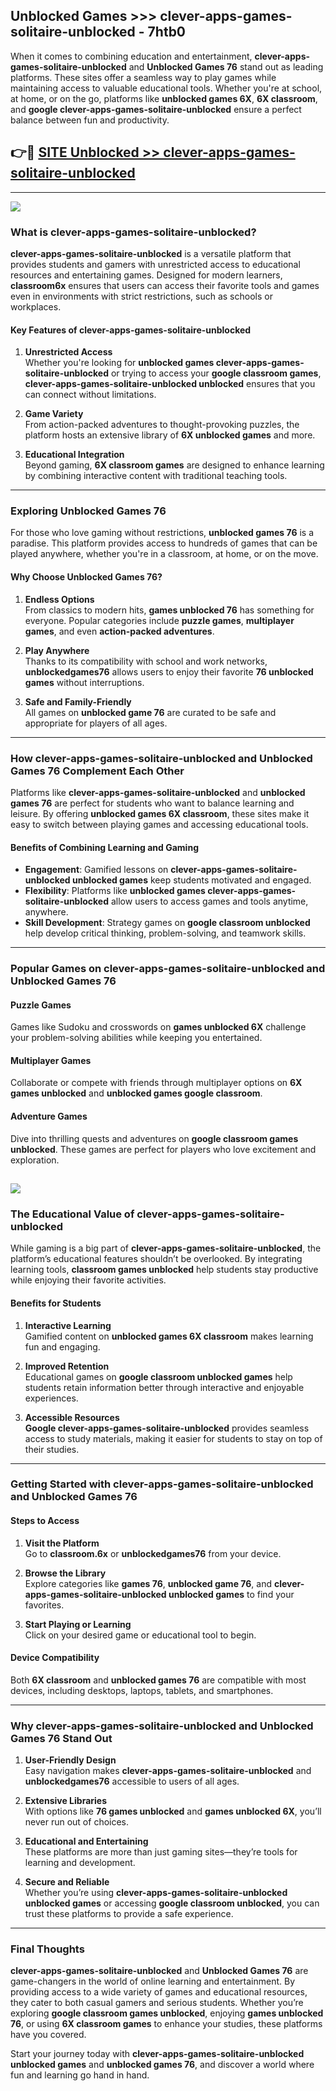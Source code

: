 ## Unblocked Games >>> clever-apps-games-solitaire-unblocked - 7htb0 

When it comes to combining education and entertainment, **clever-apps-games-solitaire-unblocked** and **Unblocked Games 76** stand out as leading platforms. These sites offer a seamless way to play games while maintaining access to valuable educational tools. Whether you're at school, at home, or on the go, platforms like **unblocked games 6X**, **6X classroom**, and **google clever-apps-games-solitaire-unblocked** ensure a perfect balance between fun and productivity.
## 👉🔴 [SITE Unblocked >> clever-apps-games-solitaire-unblocked](http://unblockedgames.edu.pl?title=clever-apps-games-solitaire-unblocked&ref=24J)
---
<a href="http://unblockedgames.edu.pl?title=clever-apps-games-solitaire-unblocked&ref=24J/"><img src="https://github.com/user-attachments/assets/438f12ca-57a4-47a3-8ead-c64da593a1e5"/></a>
### What is clever-apps-games-solitaire-unblocked?  

**clever-apps-games-solitaire-unblocked** is a versatile platform that provides students and gamers with unrestricted access to educational resources and entertaining games. Designed for modern learners, **classroom6x** ensures that users can access their favorite tools and games even in environments with strict restrictions, such as schools or workplaces.  

#### Key Features of clever-apps-games-solitaire-unblocked  

1. **Unrestricted Access**  
   Whether you're looking for **unblocked games clever-apps-games-solitaire-unblocked** or trying to access your **google classroom games**, **clever-apps-games-solitaire-unblocked unblocked** ensures that you can connect without limitations.  

2. **Game Variety**  
   From action-packed adventures to thought-provoking puzzles, the platform hosts an extensive library of **6X unblocked games** and more.  

3. **Educational Integration**  
   Beyond gaming, **6X classroom games** are designed to enhance learning by combining interactive content with traditional teaching tools.  



---

### Exploring Unblocked Games 76  

For those who love gaming without restrictions, **unblocked games 76** is a paradise. This platform provides access to hundreds of games that can be played anywhere, whether you're in a classroom, at home, or on the move.  

#### Why Choose Unblocked Games 76?  

1. **Endless Options**  
   From classics to modern hits, **games unblocked 76** has something for everyone. Popular categories include **puzzle games**, **multiplayer games**, and even **action-packed adventures**.  

2. **Play Anywhere**  
   Thanks to its compatibility with school and work networks, **unblockedgames76** allows users to enjoy their favorite **76 unblocked games** without interruptions.  

3. **Safe and Family-Friendly**  
   All games on **unblocked game 76** are curated to be safe and appropriate for players of all ages.  

---

### How clever-apps-games-solitaire-unblocked and Unblocked Games 76 Complement Each Other  

Platforms like **clever-apps-games-solitaire-unblocked** and **unblocked games 76** are perfect for students who want to balance learning and leisure. By offering **unblocked games 6X classroom**, these sites make it easy to switch between playing games and accessing educational tools.  

#### Benefits of Combining Learning and Gaming  

- **Engagement**: Gamified lessons on **clever-apps-games-solitaire-unblocked unblocked games** keep students motivated and engaged.  
- **Flexibility**: Platforms like **unblocked games clever-apps-games-solitaire-unblocked** allow users to access games and tools anytime, anywhere.  
- **Skill Development**: Strategy games on **google classroom unblocked** help develop critical thinking, problem-solving, and teamwork skills.  

---

### Popular Games on clever-apps-games-solitaire-unblocked and Unblocked Games 76  

#### Puzzle Games  

Games like Sudoku and crosswords on **games unblocked 6X** challenge your problem-solving abilities while keeping you entertained.  

#### Multiplayer Games  

Collaborate or compete with friends through multiplayer options on **6X games unblocked** and **unblocked games google classroom**.  

#### Adventure Games  

Dive into thrilling quests and adventures on **google classroom games unblocked**. These games are perfect for players who love excitement and exploration.  

<a href="http://download.freeplayer.one?title=clever-apps-games-solitaire-unblocked&ref=23D/"><img src="https://github.com/user-attachments/assets/fe0c3e91-c8e1-489c-acf0-e2f614c12fb8"/></a>
---

### The Educational Value of clever-apps-games-solitaire-unblocked  

While gaming is a big part of **clever-apps-games-solitaire-unblocked**, the platform’s educational features shouldn’t be overlooked. By integrating learning tools, **classroom games unblocked** help students stay productive while enjoying their favorite activities.  

#### Benefits for Students  

1. **Interactive Learning**  
   Gamified content on **unblocked games 6X classroom** makes learning fun and engaging.  

2. **Improved Retention**  
   Educational games on **google classroom unblocked games** help students retain information better through interactive and enjoyable experiences.  

3. **Accessible Resources**  
   **Google clever-apps-games-solitaire-unblocked** provides seamless access to study materials, making it easier for students to stay on top of their studies.  

---

### Getting Started with clever-apps-games-solitaire-unblocked and Unblocked Games 76  

#### Steps to Access  

1. **Visit the Platform**  
   Go to **classroom.6x** or **unblockedgames76** from your device.  

2. **Browse the Library**  
   Explore categories like **games 76**, **unblocked game 76**, and **clever-apps-games-solitaire-unblocked unblocked games** to find your favorites.  

3. **Start Playing or Learning**  
   Click on your desired game or educational tool to begin.  

#### Device Compatibility  

Both **6X classroom** and **unblocked games 76** are compatible with most devices, including desktops, laptops, tablets, and smartphones.  

---

### Why clever-apps-games-solitaire-unblocked and Unblocked Games 76 Stand Out  

1. **User-Friendly Design**  
   Easy navigation makes **clever-apps-games-solitaire-unblocked** and **unblockedgames76** accessible to users of all ages.  

2. **Extensive Libraries**  
   With options like **76 games unblocked** and **games unblocked 6X**, you’ll never run out of choices.  

3. **Educational and Entertaining**  
   These platforms are more than just gaming sites—they’re tools for learning and development.  

4. **Secure and Reliable**  
   Whether you’re using **clever-apps-games-solitaire-unblocked unblocked games** or accessing **google classroom unblocked**, you can trust these platforms to provide a safe experience.  

---

### Final Thoughts  

**clever-apps-games-solitaire-unblocked** and **Unblocked Games 76** are game-changers in the world of online learning and entertainment. By providing access to a wide variety of games and educational resources, they cater to both casual gamers and serious students. Whether you’re exploring **google classroom games unblocked**, enjoying **games unblocked 76**, or using **6X classroom games** to enhance your studies, these platforms have you covered.  

Start your journey today with **clever-apps-games-solitaire-unblocked unblocked games** and **unblocked games 76**, and discover a world where fun and learning go hand in hand.  